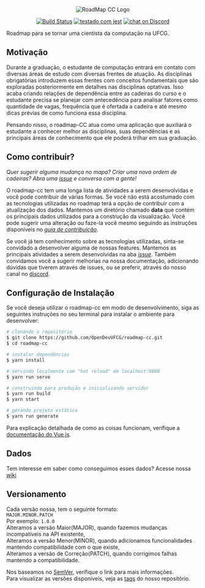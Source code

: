 <p align="center">
  <img src="https://i.imgur.com/rCKBR0t.png"
            alt="RoadMap CC Logo">
</p>

<p align="center">
  <a href="https://travis-ci.com/OpenDevUFCG/roadmap-cc">
        <img src="https://travis-ci.com/OpenDevUFCG/roadmap-cc.svg?branch=development"
            alt="Build Status"></a>
  <a href="https://github.com/facebook/jest">
        <img src="https://img.shields.io/badge/tested_with-jest-99424f.svg"
            alt="testado com jest"></a>
  <a href="https://discordapp.com/invite/vFFGGEE">
        <img src="https://img.shields.io/discord/558293573494112257.svg?logo=discord"
            alt="chat on Discord"></a>
<p>
  
Roadmap para se tornar uma cientista da computação na UFCG.

## Motivação

Durante a graduação, o estudante de computação entrará em contato com diversas áreas de estudo com
diversas frentes de atuação. As disciplinas obrigatórias introduzem essas frentes com conceitos
fundamentais que são exploradas posteriormente em detalhes nas disciplinas optativas. Isso acaba
criando relações de dependência entre as cadeiras do curso e o estudante precisa se planejar com
antecedência para analisar fatores como quantidade de vagas, frequência que é ofertada a cadeira e
até mesmo dicas prévias de como funciona essa disciplina.

Pensando nisso, o roadmap-CC atua como uma aplicação que auxiliará o estudante a conhecer melhor
as disciplinas, suas dependências e as principais áreas de conhecimento que ele poderá trilhar em
sua graduação.

## Como contribuir?

_Quer sugerir alguma mudança no mapa? Criar uma nova ordem de cadeiras?
Abra uma [issue] e conversa com a gente!_

O roadmap-cc tem uma longa lista de atividades a serem desenvolvidas e você pode contribuir de 
várias formas. Se você não está acostumado com as tecnologias utilizadas no roadmap terá a opção
de contribuir com a atualização dos dados. Mantemos um diretório chamado __data__ que contém os
principais dados utilizados para a construção da visualização. Você pode sugerir uma alteração
ou faze-la você mesmo seguindo as instruções disponíveis no _[guia de contribuição](CONTRIBUTING.md)_.

Se você já tem conhecimento sobre as tecnologias utilizadas, sinta-se convidado a desenvolver
alguma de nossas features. Mantemos as principais atividades a serem desenvolvidas na aba _[issue](https://github.com/OpenDevUFCG/roadmap-cc/issues)_. Também convidamos você a sugerir melhorias na 
nossa documentação, adicionando dúvidas que tiverem através de issues, ou se preferir, através do
nosso canal no [discord](https://discordapp.com/channels/558293573494112257/558367503030681608). 

## Configuração de Instalação

Se você deseja utilizar o roadmap-cc em modo de desenvolvimento, siga as seguintes instruções
no seu terminal para instalar o ambiente para desenvolver:

``` bash
# clonando o repositório
$ git clone https://github.com/OpenDevUFCG/roadmap-cc.git
$ cd roadmap-cc

# instalar dependências
$ yarn install

# servindo localmente com "hot reload" em localhost:8080
$ yarn run serve

# construindo para produção e inicializando servidor
$ yarn run build
$ yarn start

# gerando projeto estático
$ yarn run generate
```

Para explicação detalhada de como as coisas funcionam, verifique a [documentação do Vue.js].

## Dados

Tem interesse em saber como conseguimos esses dados? Acesse nossa [wiki]

## Versionamento

Cada versão nossa, tem o seguinte formato:  
`MAJOR.MINOR.PATCH`  
Por exemplo: `1.0.0`  
Alteramos a versão Maior(MAJOR), quando fazemos mudanças incompatíveis na API existente,  
Alteramos a versão Menor(MINOR), quando adicionamos funcionalidades mantendo compatibilidade com o que existe,   
Alteramos a versão de Correção(PATCH), quando corrigimos falhas mantendo a compatibilidade.

Nos baseamos no [SemVer], verifique o link para mais informações.  
Para visualizar as versões disponíveis, veja as [tags] do nosso repositório.

[documentação do vue.js]: https://vuejs.org/
[wiki]: https://github.com/OpenDevUFCG/roadmap-cc/wiki/RoadMap-CC---Wiki
[tags]: https://github.com/OpenDevUFCG/roadmap-cc/tags
[SemVer]: https://semver.org/lang/pt-BR/
[issue]: https://github.com/OpenDevUFCG/roadmap-cc/issues/new
